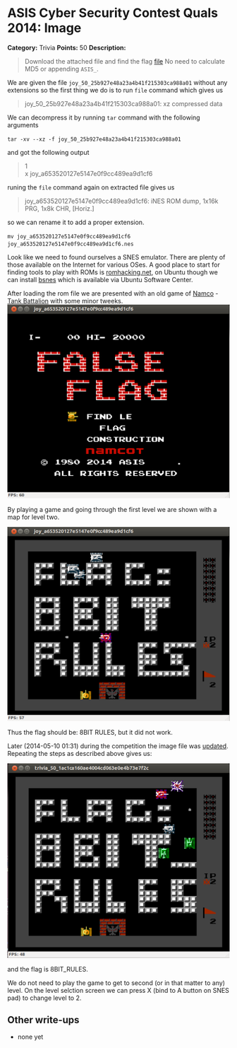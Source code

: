 # ASIS Cyber Security Contest Quals 2014: Image

**Category:** Trivia
**Points:** 50
**Description:**

> Download the attached file and find the flag
> [file](joy_50_25b927e48a23a4b41f215303ca988a01)
> No need to calculate MD5 or appending `ASIS_`.

We are given the file `joy_50_25b927e48a23a4b41f215303ca988a01` without any extensions so the first thing we do is to run `file` command which gives us

> joy_50_25b927e48a23a4b41f215303ca988a01: xz compressed data

We can decompress it by running `tar` command with the following arguments

`tar -xv --xz -f joy_50_25b927e48a23a4b41f215303ca988a01`

and got the following output

> 1  
> x joy_a653520127e5147e0f9cc489ea9d1cf6

runing the `file` command again on extracted file gives us

> joy_a653520127e5147e0f9cc489ea9d1cf6: iNES ROM dump, 1x16k PRG, 1x8k CHR, [Horiz.]

so we can rename it to add a proper extension.

`mv joy_a653520127e5147e0f9cc489ea9d1cf6 joy_a653520127e5147e0f9cc489ea9d1cf6.nes`

Look like we need to found ourselves a SNES emulator. There are plenty of those available on the Internet for various OSes. A good place to start 
for finding tools to play with ROMs is [romhacking.net](http://www.romhacking.net), on Ubuntu though we can install [bsnes](https://apps.ubuntu.com/cat/applications/bsnes/) which is available via Ubuntu Software Center.

After loading the rom file we are presented with an old game of [Namco](http://en.wikipedia.org/wiki/Namco) - [Tank Battalion](http://en.wikipedia.org/wiki/Tank_Battalion) with some minor tweeks.
![Main Screen of the game](mainscreen.png)

By playing a game and going through the first level we are shown with a map for level two.

![Level 2 map](level2.png)

Thus the flag should be: 8BIT RULES, but it did not work. 

Later (2014-05-10 01:31) during the competition the image file was [updated](trivia_50_88da3c57a7b4489036943d35d551cab2). Repeating the steps as described above gives us:

![Level 2 map altered](level2upd.png)

and the flag is 8BIT_RULES.

We do not need to play the game to get to second (or in that matter to any) level. On the level selction screen we can press X (bind to A button on SNES pad) to change level to 2.


## Other write-ups

* none yet
